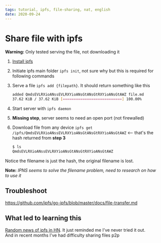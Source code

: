 ```yaml
---
tags: tutorial, ipfs, file-sharing, nat, english
date: 2020-09-24
---
```


# Share file with ipfs

**Warning:** Only tested serving the file, not downloading it

1. [Install ipfs](https://ipfs.io/#install)
2. Initiate ipfs main folder `ipfs init`, not sure why but this is required for following commands
3. Serve a file `ipfs add {filepath}`. It should return something like this

    ```bash
    added QmdsEVLRXioANssEVLRXYioANsGtANsGtRXYioANsGtAWZ file.md
    37.62 KiB / 37.62 KiB [===========================] 100.00%
    ```

4. Start server with `ipfs daemon`
5. **Missing step**, server seems to need an open port (not firewalled)
6. Download file from any device `ipfs get /ipfs/QmdsEVLRXioANssEVLRXYioANsGtANsGtRXYioANsGtAWZ` <-- that's the hash returned from **step 3**

    ```bash
    $ ls
    QmdsEVLRXioANssEVLRXYioANsGtANsGtRXYioANsGtAWZ
    ```

Notice the filename is just the hash, the original filename is lost.

**Note:** *IPNS seems to solve the filename problem, need to research on how to use it*

## Troubleshoot

<https://github.com/ipfs/go-ipfs/blob/master/docs/file-transfer.md>

## What led to learning this

[Random news of ipfs in HN](https://blog.ipfs.io/2020-09-24-go-ipfs-0-7-0/). It just reminded me I've never tried it out.\
And in recent months I've had difficulty sharing files p2p
